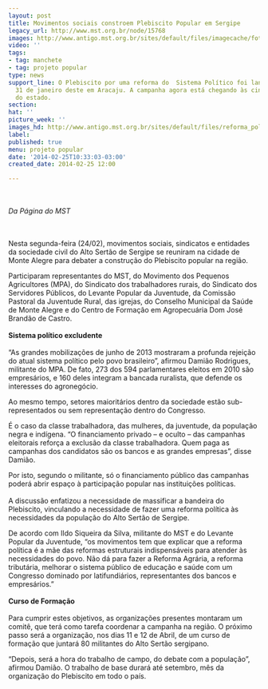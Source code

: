 ```yaml
---
layout: post
title: Movimentos sociais constroem Plebiscito Popular em Sergipe
legacy_url: http://www.mst.org.br/node/15768
images: http://www.antigo.mst.org.br/sites/default/files/imagecache/foto_destaque/reforma_politica_protesto22.jpg
video: ''
tags:
- tag: manchete
- tag: projeto popular
type: news
support_line: O Plebiscito por uma reforma do  Sistema Político foi lançado no dia
  31 de janeiro deste em Aracaju. A campanha agora está chegando às cinco regiões
  do estado.
section: 
hat: ''
picture_week: ''
images_hd: http://www.antigo.mst.org.br/sites/default/files/reforma_politica_protesto22.jpg
label: 
published: true
menu: projeto popular
date: '2014-02-25T10:33:03-03:00'
created_date: 2014-02-25 12:00

---
```

<p><br><br><em>Da Página do&nbsp;MST</em></p><p><br><br>Nesta segunda-feira (24/02), movimentos sociais, sindicatos e entidades da sociedade civil do Alto Sertão de Sergipe se reuniram na cidade de Monte Alegre para debater a construção do Plebiscito popular na região.</p><p>Participaram representantes do MST, do Movimento dos Pequenos Agricultores (MPA), do Sindicato dos trabalhadores rurais, do Sindicato dos Servidores Públicos, do Levante Popular da Juventude, da Comissão Pastoral da Juventude Rural, das igrejas, do Conselho Municipal da Saúde de Monte Alegre e do Centro de Formação em Agropecuária Dom José Brandão de Castro.<br><br><strong>Sistema político excludente<br></strong><br>“As grandes mobilizações de junho de 2013 mostraram a profunda rejeição do atual sistema político pelo povo brasileiro”, afirmou Damião Rodrigues, militante do MPA. De fato, 273 dos 594 parlamentares eleitos em 2010 são empresários, e 160 deles integram a bancada ruralista, que defende os interesses do agronegócio.</p><p>Ao mesmo tempo, setores maioritários dentro da sociedade estão sub-representados ou sem representação dentro do Congresso.</p><p>É o caso da classe trabalhadora, das mulheres, da juventude, da população negra e indígena. “O financiamento privado – e oculto – das campanhas eleitorais reforça a exclusão da classe trabalhadora. Quem paga as campanhas dos candidatos são os bancos e as grandes empresas”, disse Damião.</p><p>Por isto, segundo o militante, só o financiamento público das campanhas poderá abrir espaço à participação popular nas instituições políticas.<br><br>A discussão enfatizou a necessidade de massificar a bandeira do Plebiscito, vinculando a necessidade de fazer uma reforma política às necessidades da população do Alto Sertão de Sergipe.</p><p>De acordo com Ildo Siqueira da Silva, militante do MST e do Levante Popular da Juventude, “os movimentos tem que explicar que a reforma política é a mãe das reformas estruturais indispensáveis para atender às necessidades do povo. Não dá para fazer a Reforma Agrária, a reforma tributária, melhorar o sistema público de educação e saúde com um Congresso dominado por latifundiários, representantes dos bancos e empresários.”<br><br><strong>Curso de Formação</strong><br><br>Para cumprir estes objetivos, as organizações presentes montaram um comitê, que terá como tarefa coordenar a campanha na região. O próximo passo será a organização, nos dias 11 e 12 de Abril, de um curso de formação que juntará 80 militantes do Alto Sertão sergipano.</p><p>“Depois, será a hora do trabalho de campo, do debate com a população”, afirmou Damião. O trabalho de base durará até setembro, mês da organização do Plebiscito em todo o país.<br>&nbsp;</p>
